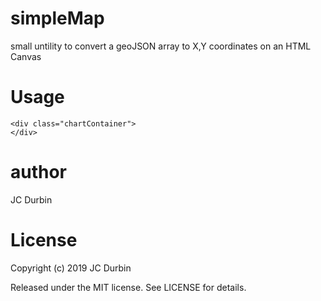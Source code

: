 # simpleMap
small untility to convert a geoJSON array to X,Y coordinates on an HTML Canvas

# Usage
    <div class="chartContainer">
    </div>

# author
JC Durbin

# License
Copyright (c) 2019  JC Durbin

Released under the MIT license. See LICENSE for details.

